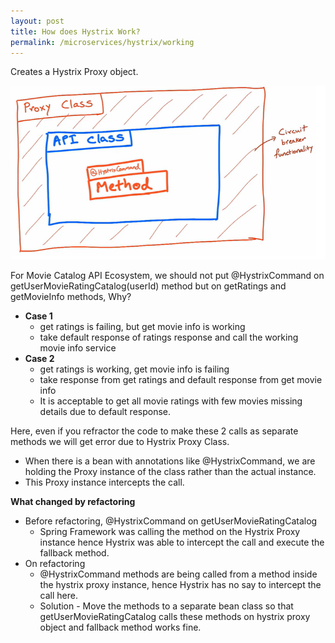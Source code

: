 ```yaml
---
layout: post
title: How does Hystrix Work?
permalink: /microservices/hystrix/working
---
```


Creates a Hystrix Proxy object.

![](https://github.com/arpit04tripathi/files-cdn/raw/cdn/webservices/microservices/hystrix-proxy.png)

For Movie Catalog API Ecosystem, we should not put @HystrixCommand on getUserMovieRatingCatalog(userId) method but on getRatings and getMovieInfo methods, Why?
- **Case 1**
  - get ratings is failing, but get movie info is working
  - take default response of ratings response and call the working movie info service
- **Case 2**
  - get ratings is working, get movie info is failing
  - take response from get ratings and default response from get movie info
  - It is acceptable to get all movie ratings with few movies missing details due to default response.

Here, even if you refractor the code to make these 2 calls as separate methods we will get error due to Hystrix Proxy Class.
- When there is a bean with annotations like @HystrixCommand, we are holding the Proxy instance of the class rather than the actual instance.
- This Proxy instance intercepts the call.

**What changed by refactoring**
- Before refactoring, @HystrixCommand on getUserMovieRatingCatalog
  - Spring Framework was calling the method on the Hystrix Proxy instance hence Hystrix was able to intercept the call and execute the fallback method.
- On refactoring
  - @HystrixCommand methods are being called from a method inside the hystrix proxy instance, hence Hystrix has no say to intercept the call here.
  - Solution - Move the methods to a separate bean class so that getUserMovieRatingCatalog calls these methods on hystrix proxy object and fallback method works fine.
